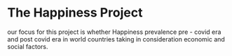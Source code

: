 # The Happiness Project
our focus for this project is whether Happiness prevalence pre - covid era and post covid era in world countries taking in consideration economic and social factors.
